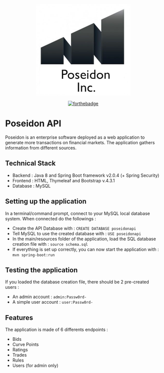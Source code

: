 
<center> 

![Poseidon Logo](./doc/poseidon-logo.png) 

[![forthebadge](https://forthebadge.com/images/badges/made-with-java.svg)](https://forthebadge.com)
</center>

# Poseidon API
Poseidon is an enterprise software deployed as a web application to generate more transactions on financial markets. The application gathers information from different sources.


## Technical Stack
- Backend : Java 8 and Spring Boot framework v2.0.4 (+ Spring Security)
- Frontend : HTML, Thymeleaf and Bootstrap v.4.3.1
- Database : MySQL

## Setting up the application
In a terminal/command prompt, connect to your MySQL local database system. When connected do the followings : 
- Create the API Database with : `CREATE DATABASE poseidonapi`
- Tell MySQL to use the created database with : `USE poseidonapi`
- In the main/resources folder of the application, load the SQL database creation file with : `source schema.sql`
- If everything is set up correctly, you can now start the application with : `mvn spring-boot:run`

## Testing the application
If you loaded the database creation file, there should be 2 pre-created users :
- An admin account : `admin:Passw0rd-`
- A simple user account : `user:Passw0rd-`

## Features
The application is made of 6 differents endpoints : 
- Bids
- Curve Points
- Ratings
- Trades
- Rules
- Users (for admin only)
